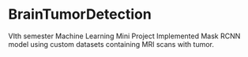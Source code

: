 # BrainTumorDetection
VIth semester Machine Learning Mini Project
Implemented Mask RCNN model using custom datasets containing MRI scans with tumor.
